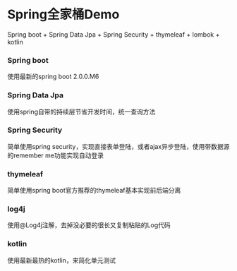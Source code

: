 # Spring全家桶Demo
Spring boot + Spring Data Jpa + Spring Security + thymeleaf + lombok + kotlin
### Spring boot
使用最新的spring boot 2.0.0.M6
### Spring Data Jpa
使用spring自带的持续层节省开发时间，统一查询方法
### Spring Security
简单使用spring security，实现直接表单登陆，或者ajax异步登陆，使用带数据源的remember me功能实现自动登录
### thymeleaf
简单使用spring boot官方推荐的thymeleaf基本实现前后端分离
### log4j
使用@Log4j注解，去掉没必要的很长又复制粘贴的Log代码
### kotlin
使用最新最热的kotlin，来简化单元测试

